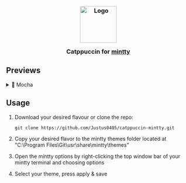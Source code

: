<h3 align="center">
	<img src="https://raw.githubusercontent.com/catppuccin/catppuccin/main/assets/logos/exports/1544x1544_circle.png" width="100" alt="Logo"/><br/>
	<img src="https://raw.githubusercontent.com/catppuccin/catppuccin/main/assets/misc/transparent.png" height="30" width="0px"/>
	Catppuccin for <a href="https://github.com/mintty/mintty">mintty</a>
	<img src="https://raw.githubusercontent.com/catppuccin/catppuccin/main/assets/misc/transparent.png" height="30" width="0px"/>
</h3>

<!---
For future use
-->
<p align="center">

</p>

## Previews

<details>
  <summary>🌿 Mocha</summary>
  <img src="https://github.com/user-attachments/assets/fbee3f61-8fe6-4126-908e-a588673bef46"/>
</details>

## Usage

1. Download your desired flavour or clone the repo:

    ```shell
    git clone https://github.com/Justus0405/catppuccin-mintty.git      
    ```

2. Copy your desired flavor to the mintty themes folder located at "C:\Program Files\Git\usr\share\mintty\themes"
3. Open the mintty options by right-clicking the top window bar of your mintty terminal and choosing options
4. Select your theme, press apply & save
